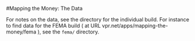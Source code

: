 #Mapping the Money: The Data

For notes on the data, see the directory for the individual build. For instance to find data for the FEMA build ( at URL vpr.net/apps/mapping-the-money/fema ), see the `fema/` directory.
